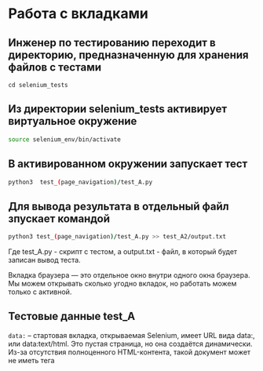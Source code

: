 # Работа с вкладками 

## Инженер по тестированию переходит в директорию, предназначенную для хранения файлов с тестами
```
cd selenium_tests
```
## Из директории selenium_tests активирует виртуальное окружение
```sh
source selenium_env/bin/activate
```
## В активированном окружении запускает тест 
```sh
python3  test_(page_navigation)/test_A.py
```
## Для вывода результата в отдельный файл зпускает командой 
```sh
python3 test_(page_navigation)/test_A.py >> test_A2/output.txt
```
Где test_A.py -  скрипт с тестом, а output.txt - файл, в который будет записан вывод теста.

Вкладка браузера — это отдельное окно внутри одного окна браузера. Мы можем открывать сколько угодно вкладок, но работать можем только с активной.



## Тестовые данные test_A
```data:``` – стартовая вкладка, открываемая Selenium, имеет URL вида data:, или data:text/html.
 Это  пустая страница, но она создаётся динамически. 
 Из-за отсутствия полноценного HTML-контента, такой документ может не иметь тега <title>, поэтому browser.title возвращает пустую строку.
```about:blank``` – специальный URL, который загружает пустую страницу. 
Если вызвать browser.get("about:blank"), вы получите чистую страницу, с которой можно начать работу.

## Тестовые данные test_B
При работе с веб-приложениями часто требуется переходить по ссылкам, открывающимся в новой вкладке браузера. 
WebDriver может взаимодействовать только с одной вкладкой, и при открытии новой он продолжает работать со старой. 
Чтобы переключиться на новую вкладку, необходимо явно указать, на какую вкладку перейти, с помощью команды ``` webdriver.switch_to.window(window_name)```.
```webdriver.switch_to.window(window_name)```
```driver.get("Укажите любой URL")```

## Тестовые данные test_C
Метод ```webdriver.execute_script('window.open("Укажите любой URL", "_blank");')``` 
открывает новую вкладку, но фокус остается на текущей, и для работы с новой вкладкой необходимо явно переключиться. 
Даже после запуска кода фокус визуально будет на вкладке icloud.com, однако фактически она не активна. 
При использовании команды browser.get("https://google.com" новая страница откроется в первой вкладке, несмотря на видимый фокус на icloud.com. 
Такое поведение характерно для методов JavaScript, таких как browser.execute_script, которые не требуют переключения на новую вкладку.

## Тестовые данные test_D
- [x] Незарегестированный пользователь запускает  браузер с пустой вкладкой about:blank
- [x] Использует метод .new_window("tab"), открывает сайт 1 в новой вкладке и получает из title числовое значение, затем удаляет из него все числа 4, 3, 9,  сохраняет обработанное число в num1.
- [x] Открывает сайт 2 тем же методом в новой вкладке и получает из title числовое значение, затем удаляет из него все числа 7, 8, 0,  сохраняет обработанное число в num2.
- [x] Выводит сумму чимсел в качестве ответа в консоль.
#### В программе использует:
```webdriver.get("about:blank")```Метод используется для открытия пустой страницы в браузере. Эта страница не содержит ни одного элемента и служит "чистой" средой, с которой можно работать.
```webdriver.switch_to.new_window('tab')``` Метод открывает новую вкладку в текущем окне браузера, что позволяет одновременно работать с несколькими страницами в одном сеансе. Это удобно для многозадачных операций и сбора данных из разных источников.
```num_1 = ''.join(i for i in webdriver.title if i not in ['4', '3', '9'])``` Код извлекает из заголовка текущей страницы (получаемого через webdriver.title) все символы, кроме '4', '3' и '9', создавая таким образом "чистый" заголовок. Это может быть полезно для фильтрации данных.


## Тестовые данные test_E
Код открывает первую вкладку с помощью метода ```.get("URL")```, 
затем добавляет еще три вкладки с помощью ```.execute_script()``` и выводит дескрипторы всех открытых вкладок.

Дескрипторы представляют собой сущности, позволяющие управлять вкладками.
Каждая вкладка имеет свой уникальный идентификатор (дескриптор)
```webdriver.current_window_handle``` — возвращает дескриптор текущей вкладки;
```webdriver.window_handles``` — возвращает список всех дескрипторов открытых вкладок; 
```webdriver.switch_to.window(window_handles[0])``` — переключает фокус между вкладками.
```webdriver.switch_to.window(descriptor)``` — либо передать сам дескриптор на прямую
```webdriver.new_window("window")``` — открыть новое отдельное окно браузера(!не вкладку).

## Тестовые данные test_F
Код открывает первую вкладку с помощью метода browser.get("URL"), 
затем добавляет три новых вкладки через ```webdriver.new_window("tab")```, 
после чего печатает дескрипторы всех открытых вкладок.


## Тестовые данные test_G
Можно работать со всеми вкладками, но только по очереди и исключительно с активной.
Код не вызывает ошибок, так как при отсутствии элементов метод find_elements возвращает пустой список.


## Тестовые данные test_H
Код, использующий Selenium для открытия нескольких вкладок в Chrome через execute_script('window.open(...)'), имеет свои нюансы. 
Открытие всех вкладок одновременно не гарантирует сохранения их порядка в browser.window_handles. 
Chrome добавляет вкладки в этот список в произвольном порядке, исходя из скорости загрузки страниц. 
В результате, после выполнения всех команд execute_script(...), они могут располагаться не в том порядке, в котором были открыты. 
Это создает неопределенность при доступе к конкретным вкладкам, особенно если одна вкладка загружается медленнее другой.
Такое асинхронное поведение следует учитывать при написании кода, поскольку ссылки на вкладки по индексу могут привести к недоразумениям. 
Рекомендуется использовать более гибкие методы доступа к вкладкам, такие как уникальные идентификаторы или временные задержки, чтобы управлять процессом более точно.
В общем, данная реализация требует внимательного анализа для избежания проблем с порядком и доступом к открытым вкладкам.

Для демонстрации процесса итерации по вкладкам был создан следующий пример.
Вкладка с именем "data" не возвращает свое название, так как не содержит тега <title>.

